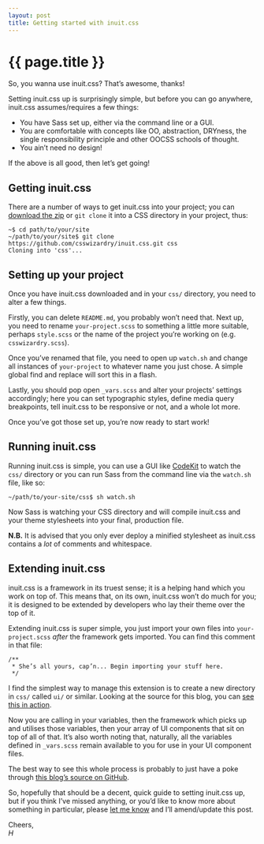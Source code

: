 ```yaml
---
layout: post
title: Getting started with inuit.css
---
```


# {{ page.title }}

So, you wanna use inuit.css? That’s awesome, thanks!

Setting inuit.css up is surprisingly simple, but before you can go anywhere,
inuit.css assumes/requires a few things: 

<ul class="numbered-list">
    <li>You have Sass set up, either via the command line or a GUI.</li>
    <li>You are comfortable with concepts like OO, abstraction, DRYness, the
        single responsibility principle and other OOCSS schools of thought.</li>
    <li>You ain’t need no design!</li>
</ul>

If the above is all good, then let’s get going!

## Getting inuit.css

There are a number of ways to get inuit.css into your project; you can
[download the zip](https://github.com/csswizardry/inuit.css/archive/master.zip)
or `git clone` it into a CSS directory in your project, thus:

    ~$ cd path/to/your/site
    ~/path/to/your/site$ git clone https://github.com/csswizardry/inuit.css.git css
    Cloning into 'css'...

## Setting up your project

Once you have inuit.css downloaded and in your `css/` directory, you need to
alter a few things.

Firstly, you can delete `README.md`, you probably won’t need that. Next up, you
need to rename `your-project.scss` to something a little more suitable, perhaps
`style.scss` or the name of the project you’re working on (e.g. `csswizardry.scss`).

Once you’ve renamed that file, you need to open up `watch.sh` and change all
instances of `your-project` to whatever name you just chose. A simple global
find and replace will sort this in a flash.

Lastly, you should pop open `_vars.scss` and alter your projects’ settings
accordingly; here you can set typographic styles, define media query breakpoints,
tell inuit.css to be responsive or not, and a whole lot more.

Once you’ve got those set up, you’re now ready to start work!

## Running inuit.css

Running inuit.css is simple, you can use a GUI like
[CodeKit](http://incident57.com/codekit/) to watch the `css/` directory or you
can run Sass from the command line via the `watch.sh` file, like so:

    ~/path/to/your-site/css$ sh watch.sh

Now Sass is watching your CSS directory and will compile inuit.css and your
theme stylesheets into your final, production file.

**N.B.** It is advised that you only ever deploy a minified stylesheet as
inuit.css contains a _lot_ of comments and whitespace.

## Extending inuit.css

inuit.css is a framework in its truest sense; it is a helping hand which you
work on top of. This means that, on its own, inuit.css won’t do much for you; it
is designed to be extended by developers who lay their theme over the top of it.

Extending inuit.css is super simple, you just import your own files into `your-project.scss`
_after_ the framework gets imported. You can find this comment in that file:

    /**
     * She’s all yours, cap’n... Begin importing your stuff here.
     */

I find the simplest way to manage this extension is to create a new directory in
`css/` called `ui/` or similar. Looking at the source for this blog, you can
[see this in action](https://github.com/csswizardry/inuit.css/blob/gh-pages/css/inuit.scss#L21-L31).

Now you are calling in your variables, then the framework which picks up and
utilises those variables, then your array of UI components that sit on top of
all of that. It’s also worth noting that, naturally, all the variables defined
in `_vars.scss` remain available to you for use in your UI component files.

The best way to see this whole process is probably to just have a poke
through [this blog’s source on GitHub](https://github.com/csswizardry/inuit.css/tree/gh-pages).

So, hopefully that should be a decent, quick guide to setting inuit.css up, but
if you think I’ve missed anything, or you’d like to know more about something in
particular, please [let me know](http://twitter.com/inuitcss) and I’ll
amend/update this post.

Cheers,  
<i>H</i>
